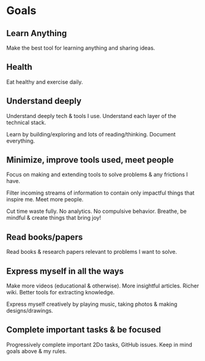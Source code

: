 # Goals

## Learn Anything

Make the best tool for learning anything and sharing ideas.

## Health

Eat healthy and exercise daily.

## Understand deeply

Understand deeply tech & tools I use. Understand each layer of the technical stack.

Learn by building/exploring and lots of reading/thinking. Document everything.

## Minimize, improve tools used, meet people

Focus on making and extending tools to solve problems & any frictions I have.

Filter incoming streams of information to contain only impactful things that inspire me. Meet more people.

Cut time waste fully. No analytics. No compulsive behavior. Breathe, be mindful & create things that bring joy!

## Read books/papers

Read books & research papers relevant to problems I want to solve.

## Express myself in all the ways

Make more videos (educational & otherwise). More insightful articles. Richer wiki. Better tools for extracting knowledge.

Express myself creatively by playing music, taking photos & making designs/drawings.

## Complete important tasks & be focused

Progressively complete important 2Do tasks, GitHub issues. Keep in mind goals above & my rules.
